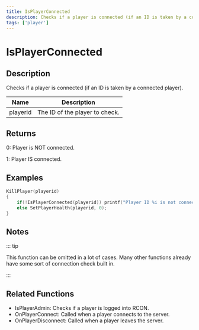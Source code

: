 ```yaml
---
title: IsPlayerConnected
description: Checks if a player is connected (if an ID is taken by a connected player).
tags: ['player']
---
```


# IsPlayerConnected

<TagLinks />

## Description

Checks if a player is connected (if an ID is taken by a connected player).


| Name | Description |
|------|-------------|
|playerid | The ID of the player to check.|


## Returns

 0: Player is NOT connected.

 1: Player IS connected.



## Examples


```c
KillPlayer(playerid)
{
    if(!IsPlayerConnected(playerid)) printf("Player ID %i is not connected!", playerid);
    else SetPlayerHealth(playerid, 0);
}
```


## Notes

::: tip

This function can be omitted in a lot of cases. Many other functions already have some sort of connection check built in.

:::


## Related Functions


-  IsPlayerAdmin: Checks if a player is logged into RCON.
-  OnPlayerConnect: Called when a player connects to the server.
-  OnPlayerDisconnect: Called when a player leaves the server.